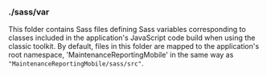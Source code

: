 ### ./sass/var

This folder contains Sass files defining Sass variables corresponding to classes
included in the application's JavaScript code build when using the classic toolkit.
By default, files in this folder are mapped to the application's root namespace,
'MaintenanceReportingMobile' in the same way as `"MaintenanceReportingMobile/sass/src"`.
